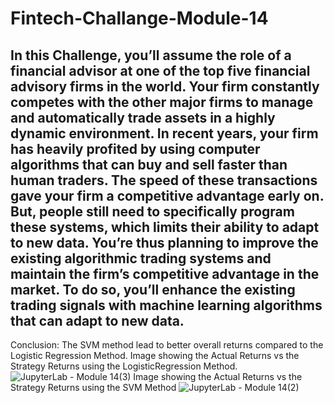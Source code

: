 # Fintech-Challange-Module-14
In this Challenge, you’ll assume the role of a financial advisor at one of the top five financial advisory firms in the world. Your firm constantly competes with the other major firms to manage and automatically trade assets in a highly dynamic environment. In recent years, your firm has heavily profited by using computer algorithms that can buy and sell faster than human traders.  The speed of these transactions gave your firm a competitive advantage early on. But, people still need to specifically program these systems, which limits their ability to adapt to new data. You’re thus planning to improve the existing algorithmic trading systems and maintain the firm’s competitive advantage in the market. To do so, you’ll enhance the existing trading signals with machine learning algorithms that can adapt to new data.
-----------------------------------------------------------------------------------------------------------------------------------------------------------------------------------
Conclusion:
The SVM method lead to better overall returns compared to the Logistic Regression Method. 
Image showing the Actual Returns vs the Strategy Returns using the LogisticRegression Method.![JupyterLab - Module 14(3)](https://user-images.githubusercontent.com/89167249/143788064-ee3668c9-da1f-4cde-b481-fdbfc64f9543.png) 
Image showing the Actual Returns vs the Strategy Returns using the SVM Method ![JupyterLab - Module 14(2)](https://user-images.githubusercontent.com/89167249/143788180-4883b465-2ad6-4d88-a04f-1537c4ce638c.png)

